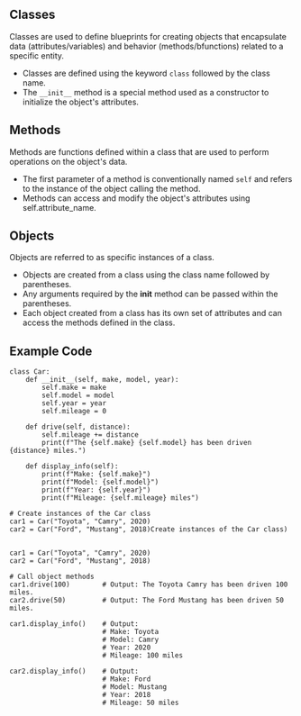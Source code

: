 ## Classes ##

Classes are used to define blueprints for creating objects that encapsulate data (attributes/variables) and behavior (methods/bfunctions) related to a specific entity.

- Classes are defined using the keyword `class` followed by the class name.
- The `__init__` method is a special method used as a constructor to initialize the object's attributes.

## Methods ##

Methods are functions defined within a class that are used to perform operations on the object's data.

- The first parameter of a method is conventionally named `self` and refers to the instance of the object calling the method.
- Methods can access and modify the object's attributes using self.attribute_name.

## Objects ##

Objects are referred to as specific instances of a class.

- Objects are created from a class using the class name followed by parentheses. 
- Any arguments required by the __init__ method can be passed within the parentheses.
- Each object created from a class has its own set of attributes and can access the methods defined in the class.



## Example Code ##

```
class Car:
    def __init__(self, make, model, year):
        self.make = make
        self.model = model
        self.year = year
        self.mileage = 0

    def drive(self, distance):
        self.mileage += distance
        print(f"The {self.make} {self.model} has been driven {distance} miles.")

    def display_info(self):
        print(f"Make: {self.make}")
        print(f"Model: {self.model}")
        print(f"Year: {self.year}")
        print(f"Mileage: {self.mileage} miles")
```
```
# Create instances of the Car class
car1 = Car("Toyota", "Camry", 2020)
car2 = Car("Ford", "Mustang", 2018)Create instances of the Car class)


car1 = Car("Toyota", "Camry", 2020)
car2 = Car("Ford", "Mustang", 2018)
```
```
# Call object methods
car1.drive(100)        # Output: The Toyota Camry has been driven 100 miles.
car2.drive(50)         # Output: The Ford Mustang has been driven 50 miles.

car1.display_info()    # Output:
                       # Make: Toyota
                       # Model: Camry
                       # Year: 2020
                       # Mileage: 100 miles

car2.display_info()    # Output:
                       # Make: Ford
                       # Model: Mustang
                       # Year: 2018
                       # Mileage: 50 miles     
```



